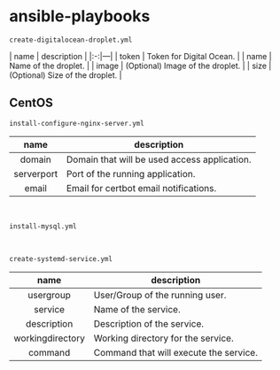 # ansible-playbooks



`create-digitalocean-droplet.yml`

|  name |  description |
|:-:|—|
| token | Token for Digital Ocean. |
| name | Name of the droplet. |
| image | (Optional) Image of the droplet. |
| size | (Optional) Size of the droplet. |


## CentOS

`install-configure-nginx-server.yml`

|  name |  description |
|:-:|---|
| domain | Domain that will be used access application. |
| serverport | Port of the running application. |
| email | Email for certbot email notifications. |

<br>

`install-mysql.yml`

<br>

`create-systemd-service.yml`

|  name |  description |
|:-:|---|
| usergroup | User/Group of the running user. |
| service | Name of the service. |
| description | Description of the service. |
| workingdirectory | Working directory for the service. |
| command | Command that will execute the service. |

